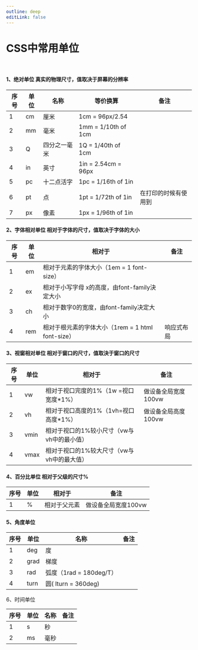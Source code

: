 ```yaml
---
outline: deep
editLink: false
---
```


# CSS中常用单位

<br/>

#### 1、绝对单位 真实的物理尺寸，值取决于屏幕的分辨率

| 序号 | 单位 | 名称         | 等价换算            | 备注                 |
| ---- | ---- | ------------ | ------------------- | -------------------- |
| 1    | cm   | 厘米         | 1cm = 96px/2.54     |                      |
| 2    | mm   | 毫米         | 1mm = 1/10th of 1cm |                      |
| 3    | Q    | 四分之一毫米 | 1Q = 1/40th of 1cm  |                      |
| 4    | in   | 英寸         | 1in = 2.54cm = 96px |                      |
| 5    | pc   | 十二点活字   | 1pc = 1/16th of 1in |                      |
| 6    | pt   | 点           | 1pt = 1/72th of 1in | 在打印的时候有使用到 |
| 7    | px   | 像素         | 1px = 1/96th of 1in |                      |


#### 2、字体相对单位 相对于字体的尺寸，值取决于字体的大小

| 序号 | 单位  | 相对于                                            | 备注       |
| ---- | ----- | ------------------------------------------------- | ---------- |
| 1    | em  | 相对于元素的字体大小（1em = 1 font-size）         |            |
| 2    | ex  | 相对于小写字母 x的高度，由font-family決定大小     |            |
| 3    | ch  | 相对于数字0的宽度，由font-family决定大小          |            |
| 4    | rem | 相对于根元素的字体大小（1rem = 1 html font-size） | 响应式布局 |

#### 3、视窗相对单位 相对于窗口的尺寸，值取決于窗口的尺寸

| 序号 | 单位   | 相对于                                     | 备注                |
| ---- | ------ | ------------------------------------------ | ------------------- |
| 1    | vw   | 相对于视口完度的1%（1w =视口宽度*1%）      | 做设备全局宽度100vw |
| 2    | vh   | 相对于视口高度的1%（1vh=视口高度*1%）      | 做设备全局高度100vw |
| 3    | vmin | 相对于视口的1%较小尺寸（vw与vh中的最小值） |                     |
| 4    | vmax | 相对于视口的1%较大尺寸（vw与vh中的最大值） |                     |


#### 4、百分比单位 相对于父级的尺寸%

| 序号 | 单位 | 相对于       | 备注                |
| ---- | ---- | ------------ | ------------------- |
| 1    | %    | 相对于父元素 | 做设备全局宽度100vw |



#### 5、角度单位

| 序号 | 单位 | 名称                    | 备注 |
| ---- | ---- | ----------------------- | ---- |
| 1    | deg  | 度                      |      |
| 2    | grad | 梯度                    |      |
| 3    | rad  | 弧度（1rad = 180deg/T） |      |
| 4    | turn | 圆( lturn = 360deg)     |      |



6、时间单位

| 序号 | 单位 | 名称 | 备注 |
| ---- | ---- | ---- | ---- |
| 1    | s    | 秒   |      |
| 2    | ms   | 毫秒 |      |



